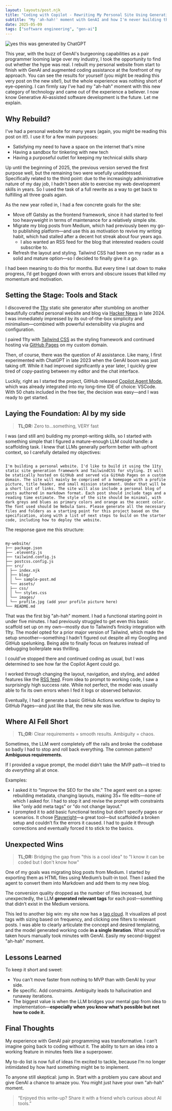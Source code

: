 ```yaml
---
layout: layouts/post.njk
title: "Coding with Copilot - Rewriting My Personal Site Using Generative AI"
subtitle: "My 'ah-hah!' moment with GenAI and how I'm never building the same way again"
date: 2025-05-09
tags: ["software engineering", "gen-ai"]
---
```


![yes this was generated by ChatGPT](/assets/images/coding-with-copilot.png)

This year, with the buzz of GenAI's burgeoning capabilities as a pair programmer looming large over my industry, I took the opportunity to find out whether the hype was real. I rebuilt my personal website from start to finish with GenAI and augmented coding assistance at the forefront of my approach. You can see the results for yourself (you might be reading this very post on the new site!), but the whole experience was nothing short of eye-opening. I can firmly say I’ve had my "ah-hah" moment with this new category of technology and came out of the experience a believer. I now know Generative AI–assisted software development is the future. Let me explain.

## Why Rebuild?

I've had a personal website for many years (again, you might be reading this post on it!). I use it for a few main purposes:

- Satisfying my need to have a space on the internet that's mine
- Having a sandbox for tinkering with new tech
- Having a purposeful outlet for keeping my technical skills sharp

Up until the beginning of 2025, the previous version served the first purpose well, but the remaining two were woefully unaddressed. Specifically related to the third point: due to the increasingly administrative nature of my day job, I hadn't been able to exercise my web development skills in years. So I used the task of a full rewrite as a way to get back to fulfilling all three goals again.

As the new year rolled in, I had a few concrete goals for the site:

- Move off Gatsby as the frontend framework, since it had started to feel too heavyweight in terms of maintenance for a relatively simple site.
- Migrate my blog posts from Medium, which had previously been my go-to publishing platform—and use this as motivation to revive my writing habit, which had stalled after a decent hot streak about four years ago.
	- I also wanted an RSS feed for the blog that interested readers could subscribe to.
- Refresh the layout and styling. Tailwind CSS had been on my radar as a solid and mature option—so I decided to finally give it a go.

I had been meaning to do this for months. But every time I sat down to make progress, I’d get bogged down with errors and obscure issues that killed my momentum and motivation.

## Setting the Stage: Tools and Stack

I discovered the [11ty](https://www.11ty.dev/) static site generator after stumbling on another beautifully crafted personal website and blog via [Hacker News](https://news.ycombinator.com/) in late 2024. I was immediately impressed by its out-of-the-box simplicity and minimalism—combined with powerful extensibility via plugins and configuration.

I paired 11ty with [Tailwind CSS](https://tailwindcss.com/) as the styling framework and continued hosting via [GitHub Pages](https://pages.github.com/) on my custom domain.

Then, of course, there was the question of AI assistance. Like many, I first experimented with ChatGPT in late 2023 when the GenAI boom was just taking off. While it had improved significantly a year later, I quickly grew tired of copy-pasting between my editor and the chat interface.

Luckily, right as I started the project, GitHub released [Copilot Agent Mode](https://github.blog/news-insights/product-news/github-copilot-agent-mode-activated/), which was already integrated into my long-time IDE of choice: VSCode. With 50 chats included in the free tier, the decision was easy—and I was ready to get started.

## Laying the Foundation: AI by my side

> **TL;DR:** Zero to...something, VERY fast

I was (and still am) building my prompt-writing skills, so I started with something simple that I figured a mature-enough LLM could handle: a scaffolding task. I knew that LLMs generally perform better with upfront context, so I carefully detailed my objectives:

```

I'm building a personal website. I'd like to build it using the 11ty static site generation framework and TailwindCSS for styling. It will be statically hosted on GitHub and served via GitHub Pages on a custom domain. The site will mainly be comprised of a homepage with a profile picture, title header, and small mission statement. Under that will be a short list of links. The site will also include a personal blog of posts authored in markdown format. Each post should include tags and a reading time estimate. The style of the site should be minimal, with dark greys and blues as primary colors and orange as the accent color. The font used should be Nebula Sans. Please generate all the necessary files and folders as a starting point for this project based on the specification, along with a list of next steps to build on the starter code, including how to deploy the website.

```

The response gave me this structure:

```

my-website/  
├── package.json  
├── .eleventy.js  
├── tailwind.config.js  
├── postcss.config.js  
├── src/  
│ ├── index.njk  
│ ├── blog/  
│ │ └── sample-post.md  
│ └── assets/  
│ ├── css/  
│ │ └── styles.css  
│ └── images/  
│ └── profile.jpg (add your profile picture here)  
└── README.md

```

That was the first big "ah-hah" moment. I had a functional starting point in under five minutes. I had previously struggled to get even this basic scaffold set up on my own—mostly due to Tailwind’s finicky integration with 11ty. The model opted for a prior major version of Tailwind, which made the setup smoother—something I hadn't figured out despite all my Googling and GitHub spelunking. Being able to finally focus on features instead of debugging boilerplate was thrilling.

I could’ve stopped there and continued coding as usual, but I was determined to see how far the Copilot Agent could go.

I worked through changing the layout, navigation, and styling, and added features like the [RSS feed](https://sanjaynair.me/feed.xml). From idea to prompt to working code, I saw a surprisingly high success rate. While not perfect, the model was usually able to fix its own errors when I fed it logs or observed behavior.

Eventually, I had it generate a basic GitHub Actions workflow to deploy to GitHub Pages—and just like that, the new site was live.

## Where AI Fell Short

> **TL;DR:** Clear requirements = smooth results. Ambiguity = chaos.

Sometimes, the LLM went completely off the rails and broke the codebase so badly I had to stop and roll back everything. The common pattern? **Ambiguous requirements.**

If I provided a vague prompt, the model didn’t take the MVP path—it tried to do *everything* all at once.

Examples:

- I asked it to “improve the SEO for the site.” The agent went on a spree: rebuilding metadata, changing layouts, making 35+ file edits—none of which I asked for. I had to stop it and revise the prompt with constraints like "only add meta tags" or "do not change layout."
- I prompted it to add basic functional testing but didn’t specify pages or scenarios. It chose [Playwright](https://playwright.dev/)—a great tool—but scaffolded a broken setup and couldn’t fix the errors it caused. I had to guide it through corrections and eventually forced it to stick to the basics.

## Unexpected Wins

> **TL;DR:** Bridging the gap from "this is a cool idea" to "I know it can be coded but I don't know how"

One of my goals was migrating blog posts from Medium. I started by exporting them as HTML files using Medium’s built-in tool. Then I asked the agent to convert them into Markdown and add them to my new blog.

The conversion quality dropped as the number of files increased, but unexpectedly, the LLM **generated relevant tags** for each post—something that didn’t exist in the Medium versions.

This led to another big win: my site now has a [tag cloud](https://sanjaynair.me/tags/). It visualizes all post tags with sizing based on frequency, and clicking one filters to relevant posts. I was able to clearly articulate the concept and desired templating, and the model generated working code **in a single iteration**. What would’ve taken hours manually took minutes with GenAI. Easily my second-biggest "ah-hah" moment.

## Lessons Learned

To keep it short and sweet:

- You can’t move faster from nothing to MVP than with GenAI by your side.
- Be specific. Add constraints. Ambiguity leads to hallucination and runaway iterations.
- The biggest value is when the LLM bridges your mental gap from idea to implementation—**especially when you know what’s possible but not how to code it.**

## Final Thoughts

My experience with GenAI pair programming was transformative. I can’t imagine going back to coding without it. The ability to turn an idea into a working feature in minutes feels like a superpower.

My to-do list is now full of ideas I’m excited to tackle, because I’m no longer intimidated by how hard something might be to implement.

To anyone still skeptical: jump in. Start with a problem you care about and give GenAI a chance to amaze you. You might just have your own "ah-hah" moment.

> “Enjoyed this write-up? Share it with a friend who’s curious about AI tools.”